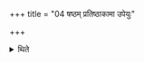 +++
title = "04 षष्ठम् प्रतिष्ठाकामा उपेयुः"

+++

<details><summary>थिते</summary>

षष्ठं प्रतिष्ठाकामा उपेयुः ४
</details>
